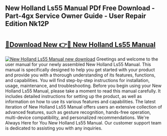 ## New Holland Ls55 Manual PDf Free Download - Part-4gx Service Owner Guide - User Repair Edition Nk12P

# <h2><a href="http://bc90998.oget.top/?id=New+Holland+Ls55+Manual">🔗Download New 👉🔴 New Holland Ls55 Manual</a></h2>

[![New Holland Ls55 Manual new download](https://i.imgur.com/5g1atiW.png)](http://bc90998.oget.top/?id=New+Holland+Ls55+Manual)
Greetings and welcome to the user manual for your newly assembled New Holland Ls55 Manual. This manual is specifically designed to help you get started with your product and provide you with a thorough understanding of its features, functions, and capabilities. You will find step-by-step instructions for installation, usage, maintenance, and troubleshooting. Before you begin using your New Holland Ls55 Manual, please take a moment to read this manual carefully. It includes detailed instructions for setting up the product, as well as information on how to use its various features and capabilities. The latest iteration of New Holland Ls55 Manual offers users an extensive collection of advanced features, such as gesture recognition, hands-free operation, multi-device compatibility, and personalized recommendations. We're Always Here for You New Holland Ls55 Manual. Our customer support team is dedicated to assisting you with any inquiries.

